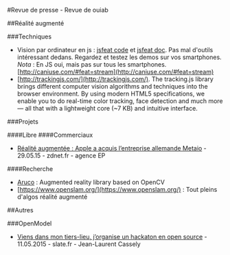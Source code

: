 #Revue de presse - Revue de ouiab

##Réalité augmenté

###Techniques
* Vision par ordinateur en js : [jsfeat code](https://github.com/inspirit/jsfeat) et [jsfeat doc](http://inspirit.github.io/jsfeat/). Pas mal d'outils intéressant dedans. Regardez et testez les demos sur vos smartphones. _Nota_ : En JS oui, mais pas sur tous les smartphones. [http://caniuse.com/#feat=stream](http://caniuse.com/#feat=stream)
* [http://trackingjs.com/](http://trackingjs.com/). The tracking.js library brings different computer vision algorithms and techniques into the browser environment. By using modern HTML5 specifications, we enable you to do real-time color tracking, face detection and much more — all that with a lightweight core (~7 KB) and intuitive interface.

###Projets

####Libre
####Commerciaux
* [Réalité augmentée : Apple a acquis l’entreprise allemande Metaio](http://www.zdnet.fr/actualites/realite-augmentee-apple-a-acquis-l-entreprise-allemande-metaio-39819960.htm) - 29.05.15 - zdnet.fr - agence EP

####Recherche
* [Aruco](http://sourceforge.net/projects/aruco/) : Augmented reality library based on OpenCV 
* [https://www.openslam.org/](https://www.openslam.org/) : Tout pleins d'algos réalité augmenté

##Autres

###OpenModel
 * [Viens dans mon tiers-lieu, j’organise un hackaton en open source](http://www.slate.fr/story/100525/paye-ton-fablab) - 11.05.2015 - slate.fr - Jean-Laurent Cassely


<!---
Format entrées

Type Url :

* [Titre de l'article](http://url.de.larticle) - JJ.MM.AAAA - nom du site - auteur_prénom auteur_nom


Type Livre :


Type Revue/Article :

-->
